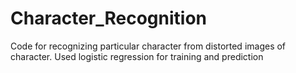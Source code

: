 # Character_Recognition
Code for recognizing particular character from distorted images of character. Used logistic regression for training and prediction

